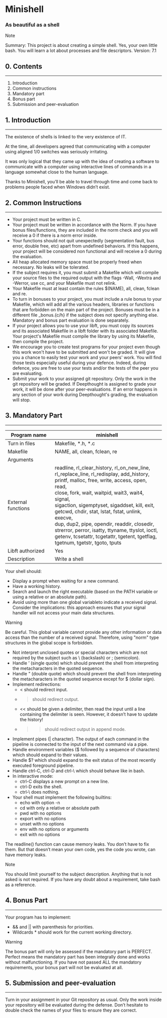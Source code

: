 # Minishell

### As beautiful as a shell

>[!note]
>Summary:
>This project is about creating a simple shell.
Yes, your own little bash.
You will learn a lot about processes and file descriptors.
 Version: 7.1

## 0. Contents
---

1. Introduction
2. Common instructions
3. Mandatory part
4. Bonus part
5. Submission and peer-evaluation

## 1. Introduction
---

The existence of shells is linked to the very existence of IT.

At the time, all developers agreed that communicating with a computer using aligned 1/0 switches was seriously irritating.

It was only logical that they came up with the idea of creating a software to communicate with a computer using interactive lines of commands in a language somewhat close to the human language.

Thanks to Minishell, you’ll be able to travel through time and come back to problems people faced when Windows didn’t exist.

## 2. Common Instructions
---

- Your project must be written in C.
- Your project must be written in accordance with the Norm. If you have bonus files/functions, they are included in the norm check and you will receive a 0 if there is a norm error inside.
- Your functions should not quit unexpectedly (segmentation fault, bus error, double free, etc) apart from undefined behaviors. If this happens, your project will be considered non functional and will receive a 0 during the evaluation.
- All heap allocated memory space must be properly freed when necessary. No leaks will be tolerated.
- If the subject requires it, you must submit a Makefile which will compile your source files to the required output with the flags -Wall, -Wextra and -Werror, use cc, and your Makefile must not relink.
- Your Makefile must at least contain the rules $(NAME), all, clean, fclean and re.
- To turn in bonuses to your project, you must include a rule bonus to your Makefile, which will add all the various headers, libraries or functions that are forbidden on the main part of the project. Bonuses must be in a different file _bonus.{c/h} if the subject does not specify anything else. Mandatory and bonus part evaluation is done separately.
- If your project allows you to use your libft, you must copy its sources and its associated Makefile in a libft folder with its associated Makefile. Your project's Makefile must compile the library by using its Makefile, then compile the project.
- We encourage you to create test programs for your project even though this work won't have to be submitted and won't be graded. It will give you a chance to easily test your work and your peers' work. You will find those tests especially useful during your defence. Indeed, during defence, you are free to use your tests and/or the tests of the peer you are evaluating.
- Submit your work to your assigned git repository. Only the work in the git repository will be graded. If Deepthought is assigned to grade your work, it will be done after your peer-evaluations. If an error happens in any section of your work during Deepthought's grading, the evaluation will stop.


## 3. Mandatory Part
---

| Program name       | minishell                                                                                                                                                                                                                                                                                                                                                                                                                                                                                               |
| ------------------ | ------------------------------------------------------------------------------------------------------------------------------------------------------------------------------------------------------------------------------------------------------------------------------------------------------------------------------------------------------------------------------------------------------------------------------------------------------------------------------------------------------- |
| Turn in files      | Makefile, \*.h, \*.c                                                                                                                                                                                                                                                                                                                                                                                                                                                                                    |
| Makefile           | NAME, all, clean, fclean, re                                                                                                                                                                                                                                                                                                                                                                                                                                                                            |
| Arguments          |                                                                                                                                                                                                                                                                                                                                                                                                                                                                                                         |
| External functions | readline, rl_clear_history, rl_on_new_line,<br>rl_replace_line, rl_redisplay, add_history,<br>printf, malloc, free, write, access, open, read,<br>close, fork, wait, waitpid, wait3, wait4, signal,<br>sigaction, sigemptyset, sigaddset, kill, exit,<br>getcwd, chdir, stat, lstat, fstat, unlink, execve,<br>dup, dup2, pipe, opendir, readdir, closedir,<br>strerror, perror, isatty, ttyname, ttyslot, ioctl,<br>getenv, tcsetattr, tcgetattr, tgetent, tgetflag,<br>tgetnum, tgetstr, tgoto, tputs |
| Libft authorized   | Yes                                                                                                                                                                                                                                                                                                                                                                                                                                                                                                     |
| Description        | Write a shell                                                                                                                                                                                                                                                                                                                                                                                                                                                                                           |

Your shell should:
- Display a prompt when waiting for a new command.
- Have a working history.
- Search and launch the right executable (based on the PATH variable or using a relative or an absolute path).
- Avoid using more than one global variableto indicate a received signal. Consider the implications: this approach ensures that your signal handler will not access your main data structures.

>[!warning]
>Be careful. This global variable cannot provide any other
information or data access than the number of a received signal.
Therefore, using "norm" type structures in the global scope is
forbidden.

- Not interpret unclosed quotes or special characters which are not required by the subject such as \ (backslash) or ; (semicolon).
- Handle ’ (single quote) which should prevent the shell from interpreting the metacharacters in the quoted sequence.
- Handle " (double quote) which should prevent the shell from interpreting the metacharacters in the quoted sequence except for $ (dollar sign).
- Implement redirections:
	- < should redirect input.
	- > should redirect output.
	- << should be given a delimiter, then read the input until a line containing the delimiter is seen. However, it doesn’t have to update the history!
	- >> should redirect output in append mode.
- Implement pipes (| character). The output of each command in the pipeline is connected to the input of the next command via a pipe.
- Handle environment variables ($ followed by a sequence of characters) which should expand to their values.
- Handle $? which should expand to the exit status of the most recently executed foreground pipeline.
- Handle ctrl-C, ctrl-D and ctrl-\ which should behave like in bash.
- In interactive mode:
	- ctrl-C displays a new prompt on a new line.
	- ctrl-D exits the shell.
	- ctrl-\ does nothing.
- Your shell must implement the following builtins:
	- echo with option -n
	- cd with only a relative or absolute path
	- pwd with no options
	- export with no options
	- unset with no options
	- env with no options or arguments
	- exit with no options

The readline() function can cause memory leaks. You don’t have to fix them. But that doesn’t mean your own code, yes the code you wrote, can have memory leaks.

>[!note]
>You should limit yourself to the subject description. Anything that
is not asked is not required.
If you have any doubt about a requirement, take bash as a reference.

## 4. Bonus Part
---

Your program has to implement:

- && and || with parenthesis for priorities.
- Wildcards * should work for the current working directory.

>[!warning]
>The bonus part will only be assessed if the mandatory part is
PERFECT. Perfect means the mandatory part has been integrally done
and works without malfunctioning. If you have not passed ALL the
mandatory requirements, your bonus part will not be evaluated at all.

## 5. Submission and peer-evaluation
---

Turn in your assignment in your Git repository as usual. Only the work inside your repository will be evaluated during the defense. Don’t hesitate to double check the names of your files to ensure they are correct.